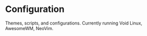 # Configuration
Themes, scripts, and configurations. Currently running Void Linux, AwesomeWM, NeoVim.
